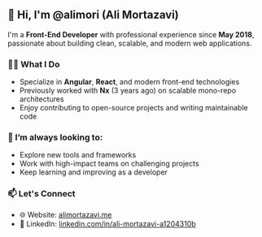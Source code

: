 ## 👋 Hi, I'm @alimori (Ali Mortazavi)

I'm a **Front-End Developer** with professional experience since **May 2018**, passionate about building clean, scalable, and modern web applications.

### 👨‍💻 What I Do
- Specialize in **Angular**, **React**, and modern front-end technologies
- Previously worked with **Nx** (3 years ago) on scalable mono-repo architectures
- Enjoy contributing to open-source projects and writing maintainable code

### 🚀 I’m always looking to:
- Explore new tools and frameworks
- Work with high-impact teams on challenging projects
- Keep learning and improving as a developer

### 📫 Let's Connect
- 🌐 Website: [alimortazavi.me](http://alimortazavi.me/)
- 💼 LinkedIn: [linkedin.com/in/ali-mortazavi-a1204310b](https://www.linkedin.com/in/ali-mortazavi-a1204310b/)


<!---
alimori/alimori is a ✨ special ✨ repository because its `README.md` (this file) appears on your GitHub profile.
You can click the Preview link to take a look at your changes.
--->
